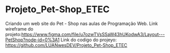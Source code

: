 # Projeto_Pet-Shop_ETEC
Criando um web site do Pet - Shop nas aulas de Programação Web.
Link wireframe do projeto:https://www.figma.com/file/u7ozwTVsSSaW43hUKodwA3/Layout---PetShop?node-id=0%3A1
Link do codigo do projeyo: https://github.com/LUANwesDEV/Projeto_Pet-Shop_ETEC
